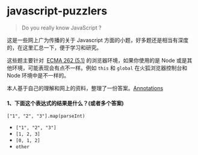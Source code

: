 # javascript-puzzlers
> Do you really know JavaScript ?

这是一些网上广为传播的关于 Javascript 方面的小题，好多题还是相当有深度的，在这里汇总一下，便于学习和研究。

这些题主要针对  [ECMA 262 (5.1)](http://www.ecma-international.org/ecma-262/5.1/#sec-15.4.4.19) 的浏览器环境，如果你使用的是 Node 或是其他环境，可能表现会有点不一样。例如 `this` 和 `global` 在火狐浏览器控制台和 Node 环境中是不一样的。

本人基于自己的理解和网上的资料，整理了一份答案。[Annotations](https://github.com/sqrthree/javascript-puzzlers/tree/master/annotations)


#### 1、下面这个表达式的结果是什么？(或者多个答案)

`["1", "2", "3"].map(parseInt)`

* `["1", "2", "3"]`
* `[1, 2, 3]`
* `[0, 1, 2]`
* `other`
